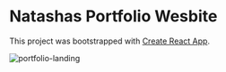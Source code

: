 # Natashas Portfolio Wesbite

This project was bootstrapped with [Create React App](https://github.com/facebook/create-react-app).

![portfolio-landing](https://user-images.githubusercontent.com/97753239/218874848-db4e2972-6795-4597-b9c9-82974dea6f93.png)
